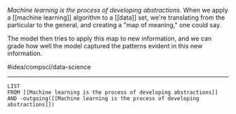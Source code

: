 *Machine learning is the process of developing abstractions.* When we apply a [[machine learning]] algorithm to a [[data]] set, we're translating from the particular to the general, and creating a "map of meaning," one could say. 

The model then tries to apply this map to new information, and we can grade how well the model captured the patterns evident in this new information. 

#idea/compsci/data-science 

---
```dataview
LIST
FROM [[Machine learning is the process of developing abstractions]] AND -outgoing([[Machine learning is the process of developing abstractions]])
```